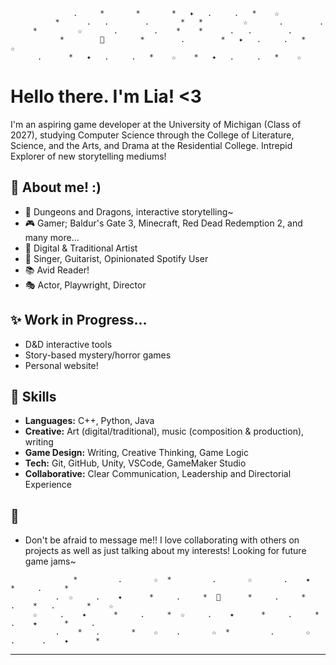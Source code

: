 ```
              .     *       *       *   ✦   .     .   *    ☆
          *      .   .        .       *   *         ☆       .        .  
     *         ☆       .        .    *    *      .   .        .   
           *        🌙        *        .        *   ✦   .     .   *    ☆
      .      *   ✦   .     .   *    ☆    *   ✦   .     .   *    ☆

```

# Hello there. I'm Lia! <3

I'm an aspiring game developer at the University of Michigan (Class of 2027), studying Computer Science through the College of Literature, Science, and the Arts, and Drama at the Residential College. Intrepid Explorer of new storytelling mediums!

## 🌟 About me! :)
- 🎲 Dungeons and Dragons, interactive storytelling~
- 🎮 Gamer; Baldur's Gate 3, Minecraft, Red Dead Redemption 2, and many more...
- 🎨 Digital & Traditional Artist
- 🎹 Singer, Guitarist, Opinionated Spotify User
- 📚 Avid Reader!
- 🎭 Actor, Playwright, Director

## ✨ Work in Progress...
- D&D interactive tools
- Story-based mystery/horror games
- Personal website!

## 🌙 Skills
- **Languages:** C++, Python, Java
- **Creative:** Art (digital/traditional), music (composition & production), writing
- **Game Design:** Writing, Creative Thinking, Game Logic
- **Tech:** Git, GitHub, Unity, VSCode, GameMaker Studio
- **Collaborative:** Clear Communication, Leadership and Directorial Experience

## 🌠 
- Don't be afraid to message me!! I love collaborating with others on projects as well as just talking about my interests! Looking for future game jams~

```
              *         .       ☆  *         .       ☆       .    ✦      *     .     *
          .  ☆     .    ✦      *     .     *  🌠      *     .     *    .    *   .       *    ☆
     ☆     .    ✦      *     .     *  ☆     .    ✦      *     .     *     .    ✦      *     .     
          .    *   .       *    ☆    .       ☆  *         .       ☆       .      .    ✦      * 
```

---
